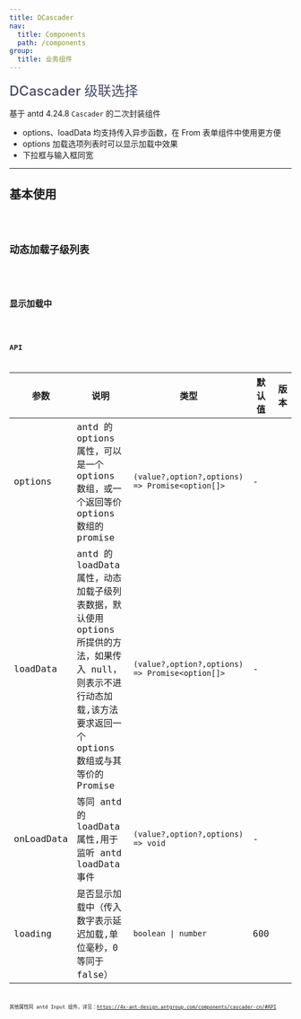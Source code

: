 ```yaml
---
title: DCascader
nav:
  title: Components
  path: /components
group:
  title: 业务组件
---
```


<span style="font-size:24px;color:#454d64;font-weight:500">DCascader 级联选择</span>

基于 antd 4.24.8 `Cascader` 的二次封装组件

- options、loadData 均支持传入异步函数，在 From 表单组件中使用更方便
- options 加载选项列表时可以显示加载中效果
- 下拉框与输入框同宽

---

## 基本使用

<code src="./demos/basicDemo.tsx"  />

## 动态加载子级列表

<code src="./demos/loadChildrenDemo.tsx" />

## 显示加载中

<code src="./demos/loadingDemo.tsx" />

## API

| 参数 | 说明 | 类型 | 默认值 | 版本 |
| --- | --- | --- | --- | --- |
| options | antd 的 options 属性，可以是一个 options 数组，或一个返回等价 options 数组的 promise | `(value?,option?,options) => Promise<option[]>` | - |  |
| loadData | antd 的 loadData 属性，动态加载子级列表数据，默认使用 options 所提供的方法，如果传入 null，则表示不进行动态加载,该方法要求返回一个 options 数组或与其等价的 Promise | `(value?,option?,options) => Promise<option[]>` | - |  |
| onLoadData | 等同 antd 的 loadData 属性,用于监听 antd loadData 事件 | `(value?,option?,options) => void` | - |  |
| loading | 是否显示加载中（传入数字表示延迟加载,单位毫秒，0 等同于 false） | `boolean \| number` | 600 |  |

其他属性同 antd Input 组件，详见：https://4x-ant-design.antgroup.com/components/cascader-cn/#API
